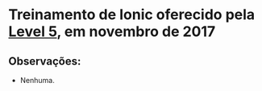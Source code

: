 # Treinamento de Ionic oferecido pela [Level 5](github.com/level5jr), em novembro de 2017  
## Observações: 
- Nenhuma.
